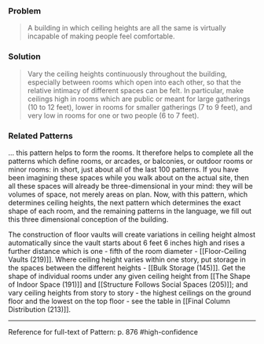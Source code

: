 ### Problem
>A building in which ceiling heights are all the same is virtually incapable of making people feel comfortable.

### Solution
>Vary the ceiling heights continuously throughout the building, especially between rooms which open into each other, so that the relative intimacy of different spaces can be felt. In particular, make ceilings high in rooms which are public or meant for large gatherings (10 to 12 feet), lower in rooms for smaller gatherings (7 to 9 feet), and very low in rooms for one or two people (6 to 7 feet).

### Related Patterns
... this pattern helps to form the rooms. It therefore helps to complete all the patterns which define rooms, or arcades, or balconies, or outdoor rooms or minor rooms: in short, just about all of the last 100 patterns. If you have been imagining these spaces while you walk about on the actual site, then all these spaces will already be three-dimensional in your mind: they will be volumes of space, not merely areas on plan. Now, with this pattern, which determines ceiling heights, the next pattern which determines the exact shape of each room, and the remaining patterns in the language, we fill out this three dimensional conception of the building.

The construction of floor vaults will create variations in ceiling height almost automatically since the vault starts about 6 feet 6 inches high and rises a further distance which is one - fifth of the room diameter - [[Floor-Ceiling Vaults (219)]]. Where ceiling height varies within one story, put storage in the spaces between the different heights - [[Bulk Storage (145)]]. Get the shape of individual rooms under any given ceiling height from [[The Shape of Indoor Space (191)]] and [[Structure Follows Social Spaces (205)]]; and vary ceiling heights from story to story - the highest ceilings on the ground floor and the lowest on the top floor - see the table in [[Final Column Distribution (213)]].

---
Reference for full-text of Pattern: p. 876 #high-confidence 